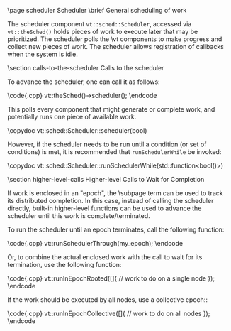 \page scheduler Scheduler
\brief General scheduling of work

The scheduler component `vt::sched::Scheduler`, accessed via `vt::theSched()`
holds pieces of work to execute later that may be prioritized. The scheduler
polls the \vt components to make progress and collect new pieces of work. The
scheduler allows registration of callbacks when the system is idle.

\section calls-to-the-scheduler Calls to the scheduler

To advance the scheduler, one can call it as follows:

\code{.cpp}
vt::theSched()->scheduler();
\endcode

This polls every component that might generate or complete work, and potentially
runs one piece of available work.

\copydoc vt::sched::Scheduler::scheduler(bool)

However, if the scheduler needs to be run until a condition (or set of
conditions) is met, it is recommended that `runSchedulerWhile` be invoked:

\copydoc vt::sched::Scheduler::runSchedulerWhile(std::function<bool()>)

\section higher-level-calls Higher-level Calls to Wait for Completion

If work is enclosed in an "epoch", the \subpage term can be used to track its
distributed completion. In this case, instead of calling the scheduler directly,
built-in higher-level functions can be used to advance the scheduler until this
work is complete/terminated.

To run the scheduler until an epoch terminates, call the following function:

\code{.cpp}
vt::runSchedulerThrough(my_epoch);
\endcode

Or, to combine the actual enclosed work with the call to wait for its
termination, use the following function:

\code{.cpp}
vt::runInEpochRooted([]{
  // work to do on a single node
});
\endcode

If the work should be executed by all nodes, use a collective epoch::

\code{.cpp}
vt::runInEpochCollective([]{
  // work to do on all nodes
});
\endcode
